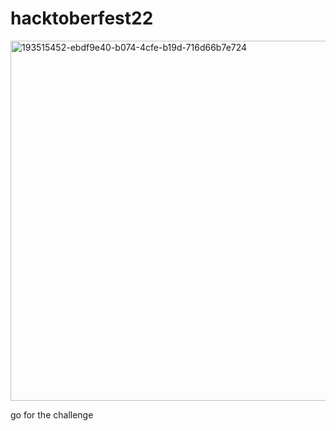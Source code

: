 # hacktoberfest22


<img width="576" alt="193515452-ebdf9e40-b074-4cfe-b19d-716d66b7e724" src="https://user-images.githubusercontent.com/81232337/195919748-c059fdce-a232-4860-944d-d183634fc0d7.png">







go for the challenge
